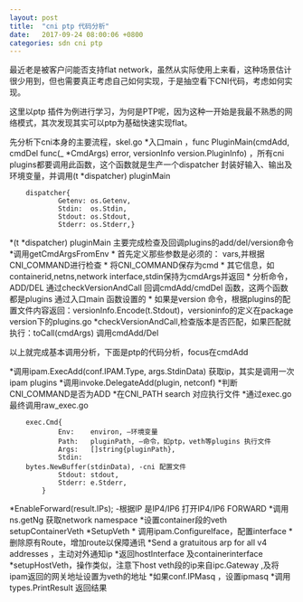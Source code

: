 ```yaml
---
layout: post
title:  "cni ptp 代码分析"
date:   2017-09-24 08:00:06 +0800
categories: sdn cni ptp
---
```


最近老是被客户问能否支持flat network，虽然从实际使用上来看，这种场景估计很少用到，但也需要真正考虑自己如何实现，于是抽空看下CNI代码，考虑如何实现。


这里以ptp 插件为例进行学习，为何是PTP呢，因为这种一开始是我最不熟悉的网络模式，其次发现其实可以ptp为基础快速实现flat。

先分析下cni本身的主要流程，skel.go
*入口main ，func PluginMain(cmdAdd, cmdDel func(_ *CmdArgs) error, versionInfo version.PluginInfo) ，所有cni plugins都要调用此函数，这个函数就是生产一个dispatcher 封装好输入、输出及环境变量，并调用(t *dispatcher) pluginMain
           
        dispatcher{
                Getenv: os.Getenv,
                Stdin:  os.Stdin,
                Stdout: os.Stdout,
                Stderr: os.Stderr,}
*(t *dispatcher) pluginMain 主要完成检查及回调plugins的add/del/version命令
    *调用getCmdArgsFromEnv
        * 首先定义那些参数是必须的： vars,并根据CNI_COMMAND进行检查
        * 将CNI_COMMAND保存为cmd
        * 其它信息，如containerid,netns,network interface,stdin保持为cmdArgs并返回
    * 分析命令，ADD/DEL 通过checkVersionAndCall 回调cmdAdd/cmdDel  函数，这两个函数都是plugins 通过入口main 函数设置的
    * 如果是version 命令，根据plugins的配置文件内容返回：versionInfo.Encode(t.Stdout)，versioninfo的定义在package version下的plugins.go
*checkVersionAndCall,检查版本是否匹配，如果匹配就执行：toCall(cmdArgs) 调用cmdAdd/Del

以上就完成基本调用分析，下面是ptp的代码分析，focus在cmdAdd

*调用ipam.ExecAdd(conf.IPAM.Type, args.StdinData) 获取ip，其实是调用一次ipam plugins
    *调用invoke.DelegateAdd(plugin, netconf) 
    *判断CNI_COMMAND是否为ADD
    *在CNI_PATH search 对应执行文件
    *通过exec.go 最终调用raw_exec.go
        
        exec.Cmd{
                Env:    environ, —环境变量
                Path:   pluginPath, —命令，如ptp，veth等plugins 执行文件
                Args:   []string{pluginPath}, 
                Stdin:  
        bytes.NewBuffer(stdinData), -cni 配置文件
                Stdout: stdout,
                Stderr: e.Stderr,
            }
*EnableForward(result.IPs); -根据IP 是IP4/IP6 打开IP4/IP6 FORWARD
*调用ns.getNg 获取network namespace
*设置container段的veth setupContainerVeth
    *SetupVeth
    * 调用ipam.ConfigureIface，配置interface
    *删除原有Route，增加route以保障通讯
    *Send a gratuitous arp for all v4 addresses ，主动对外通知ip
    *返回hostInterface 及containerinterface
*setupHostVeth，操作类似，注意下host veth段的ip来自ipc.Gateway ,及将ipam返回的网关地址设置为veth的地址
*如果conf.IPMasq ，设置ipmasq
*调用types.PrintResult 返回结果





